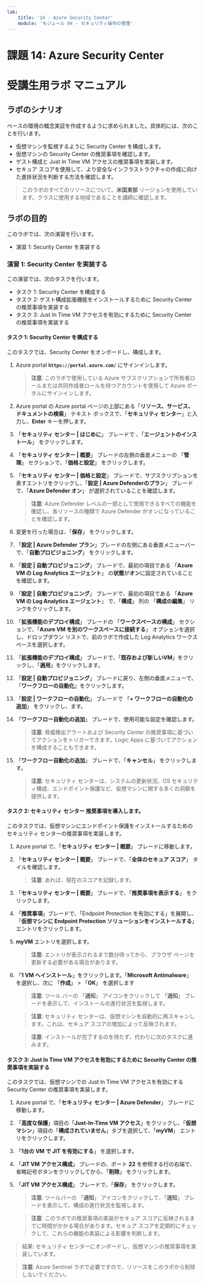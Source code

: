 ```yaml
---
lab:
    title: '14 - Azure Security Center'
    module: 'モジュール 04 - セキュリティ操作の管理'
---
```


# 課題 14: Azure Security Center
# 受講生用ラボ マニュアル

## ラボのシナリオ

ベースの環境の概念実証を作成するように求められました。具体的には、次のことを行います。

- 仮想マシンを監視するように Security Center を構成します。
- 仮想マシンの Security Center の推奨事項を確認します。
- ゲスト構成と Just In Time VM アクセスの推奨事項を実装します。 
- セキュア スコアを使用して、より安全なインフラストラクチャの作成に向けた進捗状況を判断する方法を確認します。

> このラボのすべてのリソースについて、**米国東部** リージョンを使用しています。クラスに使用する地域であることを講師に確認します。 

## ラボの目的

このラボでは、次の演習を行います。

- 演習 1: Security Center を実装する

### 演習 1: Security Center を実装する

この演習では、次のタスクを行います。

- タスク 1: Security Center を構成する
- タスク 2: ゲスト構成拡張機能をインストールするために Security Center の推奨事項を実装する
- タスク 3: Just In Time VM アクセスを有効にするために Security Center の推奨事項を実装する

#### タスク 1: Security Center を構成する

このタスクでは、Security Center をオンボードし、構成します。

1. Azure portal **`https://portal.azure.com/`** にサインインします。

    >**注意**: このラボで使用している Azure サブスクリプションで所有者ロールまたは共同作成者ロールを持つアカウントを使用して Azure ポータルにサインインします。

1. Azure portal の Azure portal ページの上部にある「**リソース、サービス、ドキュメントの検索**」 テキスト ボックスで、「**セキュリティ センター**」と入力し、**Enter** キーを押します。

1. 「**セキュリティ センター \| はじめに**」 ブレードで 、「**エージェントのインストール**」 をクリックします。
     
1. 「**セキュリティ センター \| 概要**」 ブレードの左側の垂直メニューの 「**管理**」 セクションで、「**価格と設定**」 をクリックします。

1. 「**セキュリティ センター \| 価格と設定**」 ブレードで、サブスクリプションを表すエントリをクリックし、「**設定 \| Azure Defenderのプラン**」 ブレードで、「**Azure Defender オン**」 が選択されていることを確認します。 

    >**注意**: Azure Defender レベルの一部として使用できるすべての機能を確認し、各リソースの種類で Azure Defender がオンになっていることを確認します。 

1. 変更を行った場合は、「**保存**」 をクリックします。

1. 「**設定 \| Azure Defender プラン**」ブレードの左側にある垂直メニューバーで、「**自動プロビジョニング**」 をクリックします。

1. 「**設定 \| 自動プロビジョニング**」 ブレードで、最初の項目である 「**Azure VM の Log Analytics エージェント**」 の**状態**が**オン**に設定されていることを確認します。 

1. 「**設定 \| 自動プロビジョニング**」 ブレードで、最初の項目である 「**Azure VM の Log Analytics エージェント**」 で、「**構成**」 列の 「**構成の編集**」 リンクをクリックします。 

1. 「**拡張機能のデプロイ構成**」 ブレードの 「**ワークスペースの構成**」 セクションで、「**Azure VM を別のワークスペースに接続する**」 オプションを選択し、ドロップダウン リストで、前のラボで作成した Log Analytics ワークスペースを選択します。 

1. 「**拡張機能のデプロイ構成**」 ブレードで、「**既存および新しいVM**」をクリックし、「**適用**」をクリックします。

1. 「**設定 \| 自動プロビジョニング**」 ブレードに戻り、左側の垂直メニューで、「**ワークフローの自動化**」をクリックします。

1. 「**設定 \| ワークフローの自動化**」 ブレードで 「**+ ワークフローの自動化の追加**」 をクリックし、ます。

1. 「**ワークフロー自動化の追加**」 ブレードで、使用可能な設定を確認します。 

    >**注意**: 脅威検出アラートおよび Security Center の推奨事項に基づいてアクションをトリガーできます。Logic Apps に基づいてアクションを構成することもできます。 

1. 「**ワークフロー自動化の追加**」 ブレードで、「**キャンセル**」 をクリックします。

    >**注意**: セキュリティ センターは、システムの更新状況、OS セキュリティ構成、エンドポイント保護など、仮想マシンに関する多くの洞察を提供します。

#### タスク 2: セキュリティ センター 推奨事項を導入します。

このタスクでは、仮想マシンにエンドポイント保護をインストールするための セキュリティ センターの推奨事項を実装します。 

1. Azure portal で、「**セキュリティ センター \| 概要**」 ブレードに移動します。 

1. 「**セキュリティ センター \| 概要**」 ブレードで、「**全体のセキュア スコア**」 タイルを確認します。

    >**注意**: あれば、現在のスコアを記録します。

1. 「**セキュリティ センター \| 概要**」 ブレードで、「**推奨事項を表示する**」 をクリックします。

1. 「**推奨事項**」ブレードで、「Endpoint Protection を有効にする」を展開し、「**仮想マシンに Endpoint Protection ソリューションをインストールする**」 エントリをクリックします。

1. **myVM** エントリを選択します。

    >**注意**: エントリが表示されるまで数分待ってから、ブラウザ ページを更新する必要がある場合があります。
    
1. 「**1 VM へインストール**」をクリックします。「**Microsoft Antimalware**」 を選択し、次に 「**作成**」 > 「**OK**」 を選択します

    >**注意**: ツール バーの 「**通知**」 アイコンをクリックして 「**通知**」 ブレードを表示して、インストールの進行状況を監視します。 

    >**注意**: セキュリティ センターは、仮想マシンを自動的に再スキャンします。これは、セキュア スコアの増加によって反映されます。

    >**注意**: インストールが完了するのを待たず、代わりに次のタスクに進みます。 

#### タスク 3: Just In Time VM アクセスを有効にするために Security Center の推奨事項を実装する

このタスクでは、仮想マシンでの Just In Time VM アクセスを有効にする Security Center の推奨事項を実装します。 

1. Azure portal で、「**セキュリティ センター \| Azure Defender**」 ブレードに移動します。 

1. 「**高度な保護**」項目の「**Just-In-Time VM アクセス**」をクリックし、「**仮想マシン**」項目の「**構成されていません**」タブを選択して、「**myVM**」 エントリをクリックします。

1. 「**1台の VM で JIT を有効にする**」 を選択します。

1. 「**JIT VM アクセス構成**」 ブレードの、ポート **22** を参照する行の右端で、省略記号ボタンをクリックしてから、「**削除**」 をクリックします。

1. 「**JIT VM アクセス構成**」 ブレードで、「**保存**」 をクリックします。

    >**注意**: ツールバーの 「**通知**」 アイコンをクリックして、「**通知**」 ブレードを表示して、構成の進行状況を監視します。 

    >**注意**: このラボでの推奨事項の実装がセキュア スコアに反映されるまでに時間がかかる場合があります。セキュア スコアを定期的にチェックして、これらの機能の実装による影響を判断します。 

> 結果: セキュリティ センターにオンボードし、仮想マシンの推奨事項を実装しています。 


>**注意**: Azure Sentinel ラボで必要ですので、リソースをこのラボから削除しないでください。
